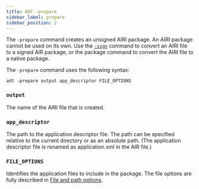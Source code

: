 ```yaml
---
title: ADT -prepare
sidebar_label: prepare
sidebar_position: 2
---
```


The `-prepare` command creates an unsigned AIRI package. An AIRI package cannot be used on its own. Use the [`-sign`](sign) command to convert an AIRI file to a signed AIR package, or the package command to convert the AIRI file to a native package.

The `-prepare` command uses the following syntax:

```
adt -prepare output app_descriptor FILE_OPTIONS 
```

### `output`

The name of the AIRI file that is created.

### `app_descriptor`

The path to the application descriptor file. The path can be specified relative to the current directory or as an absolute path. (The application descriptor file is renamed as application.xml in the AIR file.)

### `FILE_OPTIONS`

Identifies the application files to include in the package. The file options are fully described in [File and path options](../option-sets/file-and-path-options).

